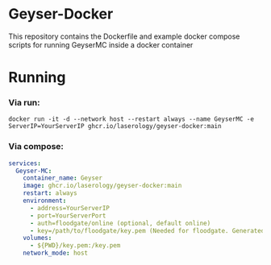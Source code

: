 # Geyser-Docker
This repository contains the Dockerfile and example docker compose scripts for running GeyserMC inside a docker container

# Running
### Via run:
```
docker run -it -d --network host --restart always --name GeyserMC -e ServerIP=YourServerIP ghcr.io/laserology/geyser-docker:main
```
### Via compose:
```yml
services:
  Geyser-MC:
    container_name: Geyser
    image: ghcr.io/laserology/geyser-docker:main
    restart: always
    environment:
      - address=YourServerIP
      - port=YourServerPort
      - auth=floodgate/online (optional, default online)
      - key=/path/to/floodgate/key.pem (Needed for floodgate. Generated when the server runs with the mod installed.)
    volumes:
      - ${PWD}/key.pem:/key.pem
    network_mode: host
```
